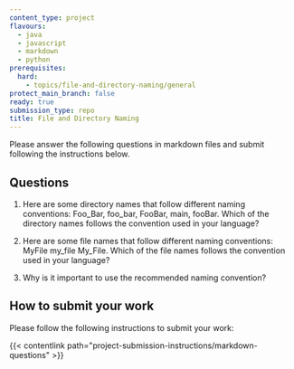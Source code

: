 ```yaml
---
content_type: project
flavours:
  - java
  - javascript
  - markdown
  - python
prerequisites:
  hard:
    - topics/file-and-directory-naming/general
protect_main_branch: false
ready: true
submission_type: repo
title: File and Directory Naming
---
```


Please answer the following questions in markdown files and submit following the instructions below.

## Questions

1. Here are some directory names that follow different naming conventions: Foo_Bar, foo_bar, FooBar, main, fooBar. Which of the directory names follows the convention used in your language?

2. Here are some file names that follow different naming conventions: MyFile my_file My_File. Which of the file names follows the convention used in your language?

3. Why is it important to use the recommended naming convention?

## How to submit your work

Please follow the following instructions to submit your work:

{{< contentlink path="project-submission-instructions/markdown-questions" >}}
